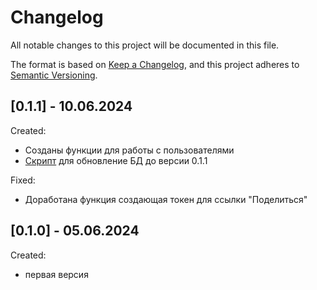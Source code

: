 # Changelog

All notable changes to this project will be documented in this file.

The format is based on [Keep a Changelog](https://keepachangelog.com/en/1.0.0/),
and this project adheres to [Semantic Versioning](https://semver.org/spec/v2.0.0.html).

## [0.1.1] - 10.06.2024

Created:

- Созданы функции для работы с пользователями
- [Скрипт](https://github.com/akrasnov87/us-db-ci_purgeable/blob/main/MIGRATION/0.1.1.sql) для обновление БД до версии 0.1.1

Fixed:

- Доработана функция создающая токен для ссылки "Поделиться"

## [0.1.0] - 05.06.2024

Created:

- первая версия